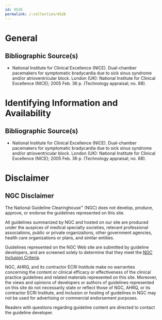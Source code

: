 ```yaml
---
id: 4526
permalink: /:collection/4526
---
```


# General

## Bibliographic Source(s)

- National Institute for Clinical Excellence (NICE). Dual-chamber pacemakers for symptomatic bradycardia due to sick sinus syndrome and/or atrioventricular block. London (UK): National Institute for Clinical Excellence (NICE); 2005 Feb. 36 p. (Technology appraisal; no. 88).

# Identifying Information and Availability

## Bibliographic Source(s)

- National Institute for Clinical Excellence (NICE). Dual-chamber pacemakers for symptomatic bradycardia due to sick sinus syndrome and/or atrioventricular block. London (UK): National Institute for Clinical Excellence (NICE); 2005 Feb. 36 p. (Technology appraisal; no. 88).

# Disclaimer

## NGC Disclaimer

The National Guideline Clearinghouse™ (NGC) does not develop, produce, approve, or endorse the guidelines represented on this site.

All guidelines summarized by NGC and hosted on our site are produced under the auspices of medical specialty societies, relevant professional associations, public or private organizations, other government agencies, health care organizations or plans, and similar entities.

Guidelines represented on the NGC Web site are submitted by guideline developers, and are screened solely to determine that they meet the [NGC Inclusion Criteria](/help-and-about/summaries/inclusion-criteria).

NGC, AHRQ, and its contractor ECRI Institute make no warranties concerning the content or clinical efficacy or effectiveness of the clinical practice guidelines and related materials represented on this site. Moreover, the views and opinions of developers or authors of guidelines represented on this site do not necessarily state or reflect those of NGC, AHRQ, or its contractor ECRI Institute, and inclusion or hosting of guidelines in NGC may not be used for advertising or commercial endorsement purposes.

Readers with questions regarding guideline content are directed to contact the guideline developer.

